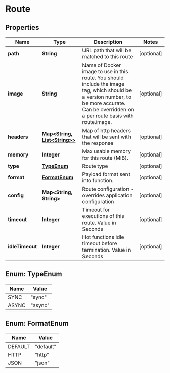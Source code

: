 
# Route

## Properties
Name | Type | Description | Notes
------------ | ------------- | ------------- | -------------
**path** | **String** | URL path that will be matched to this route |  [optional]
**image** | **String** | Name of Docker image to use in this route. You should include the image tag, which should be a version number, to be more accurate. Can be overridden on a per route basis with route.image. |  [optional]
**headers** | [**Map&lt;String, List&lt;String&gt;&gt;**](List.md) | Map of http headers that will be sent with the response |  [optional]
**memory** | **Integer** | Max usable memory for this route (MiB). |  [optional]
**type** | [**TypeEnum**](#TypeEnum) | Route type |  [optional]
**format** | [**FormatEnum**](#FormatEnum) | Payload format sent into function. |  [optional]
**config** | **Map&lt;String, String&gt;** | Route configuration - overrides application configuration |  [optional]
**timeout** | **Integer** | Timeout for executions of this route. Value in Seconds |  [optional]
**idleTimeout** | **Integer** | Hot functions idle timeout before termination. Value in Seconds |  [optional]


<a name="TypeEnum"></a>
## Enum: TypeEnum
Name | Value
---- | -----
SYNC | &quot;sync&quot;
ASYNC | &quot;async&quot;


<a name="FormatEnum"></a>
## Enum: FormatEnum
Name | Value
---- | -----
DEFAULT | &quot;default&quot;
HTTP | &quot;http&quot;
JSON | &quot;json&quot;



